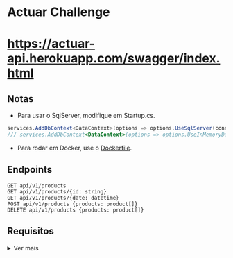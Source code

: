 # Actuar Challenge
# https://actuar-api.herokuapp.com/swagger/index.html

## Notas
- Para usar o SqlServer, modifique em Startup.cs.
```cs
services.AddDbContext<DataContext>(options => options.UseSqlServer(connectionString));
/// services.AddDbContext<DataContext>(options => options.UseInMemoryDatabase("c1"));
```
- Para rodar em Docker, use o [Dockerfile](./src/Actuar/Api/Dockerfile).
## Endpoints
```
GET api/v1/products  
GET api/v1/products/{id: string}  
GET api/v1/products/{date: datetime}  
POST api/v1/products {products: product[]}  
DELETE api/v1/products {products: product[]}
```
## Requisitos
<details>
<summary>Ver mais</summary>  
    
#### Fazer um sistema de controle de estoque.    
- Dar entrada em um ou mais produtos  
- Dar saida em um ou mais produtos  
- Saber estoque atual de todos os produtos  
- Saber total em estoque por produto 
- Saber o estoque de um momento especifico  
#### Especificações 
- Deve ser implementado em .Net ou .Net Core
- Deve ter conexão com SQL Server ou MongoDB
- Não é necessario criar o Front
#### Diferencial
- Solid, DRY, KISS
- Clean Code
- DDD, TDD
- Docker
- Event-driven
</details>

